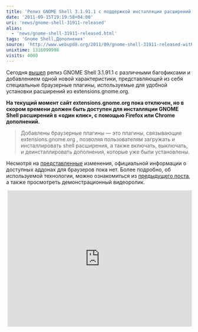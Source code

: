```yaml
---
title: 'Релиз GNOME Shell 3.1.91.1 с поддержкой инсталляции расширений в один клик'
date: '2011-09-15T19:19:58+04:00'
uri: 'news/gnome-shell-31911-released'
alias: 
  - 'news/gnome-shell-31911-released.html'
tags: 'Gnome Shell,Дополнения'
source: 'http://www.webupd8.org/2011/09/gnome-shell-31911-released-with-one.html'
unixtime: 1316099998
visits: 4000
---
```

Сегодня [вышел](http://mail.gnome.org/archives/gnome-announce-list/2011-September/msg00035.html) релиз GNOME Shell 3.1.91.1 с различными багофиксами и добавлением одной новой характеристики, представляющей из себя специальные браузерные плагины, используемые для удобной установки расширений из extensions.gnome.org.

**На текущий момент сайт extensions.gnome.org пока отключен, но в скором времени должен быть доступен для инсталляции GNOME Shell расширений в «один клик», с помощью Firefox или Chrome дополнений.**

> Добавлены браузерные плагины — это плагины, связывающие extensions.gnome.org , позволяя пользователям загружать и инсталлировать shell расширения, а также включать, выключать, и деинсталлировать дополнения, которые уже были установлены.

Несмотря на [представленные](http://mail.gnome.org/archives/gnome-announce-list/2011-September/msg00035.html) изменения, официальной информации о доступных аддонах для браузеров пока нет. Более подробно, об используемой технологии, можно ознакомиться из [предыдущего поста](news/gnome-shell-extensions-get-website), а также просмотреть демонстрационный видеоролик.

 <iframe width="500" height="369" src="http://www.youtube.com/embed/luZuhn5_b_8" frameborder="0" allowfullscreen=""></iframe>
